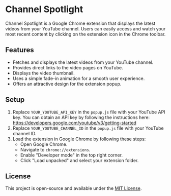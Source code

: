 # Channel Spotlight

Channel Spotlight is a Google Chrome extension that displays the latest videos from your YouTube channel. Users can easily access and watch your most recent content by clicking on the extension icon in the Chrome toolbar.

## Features

- Fetches and displays the latest videos from your YouTube channel.
- Provides direct links to the video pages on YouTube.
- Displays the video thumbnail.
- Uses a simple fade-in animation for a smooth user experience.
- Offers an attractive design for the extension popup.

## Setup

1. Replace `YOUR_YOUTUBE_API_KEY` in the `popup.js` file with your YouTube API key. You can obtain an API key by following the instructions here: https://developers.google.com/youtube/v3/getting-started
2. Replace `YOUR_YOUTUBE_CHANNEL_ID` in the `popup.js` file with your YouTube channel ID.
3. Load the extension in Google Chrome by following these steps:
   - Open Google Chrome.
   - Navigate to `chrome://extensions`.
   - Enable "Developer mode" in the top right corner.
   - Click "Load unpacked" and select your extension folder.

## License

This project is open-source and available under the [MIT License](LICENSE).

